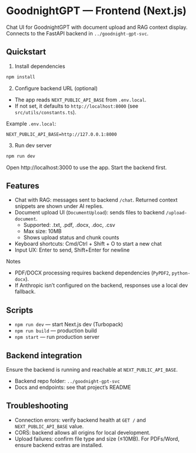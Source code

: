 # GoodnightGPT — Frontend (Next.js)

Chat UI for GoodnightGPT with document upload and RAG context display. Connects to the FastAPI backend in `../goodnight-gpt-svc`.

## Quickstart

1) Install dependencies

```bash
npm install
```

2) Configure backend URL (optional)

- The app reads `NEXT_PUBLIC_API_BASE` from `.env.local`.
- If not set, it defaults to `http://localhost:8000` (see `src/utils/constants.ts`).

Example `.env.local`:

```env
NEXT_PUBLIC_API_BASE=http://127.0.0.1:8000
```

3) Run dev server

```bash
npm run dev
```

Open http://localhost:3000 to use the app. Start the backend first.

## Features

- Chat with RAG: messages sent to backend `/chat`. Returned context snippets are shown under AI replies.
- Document upload UI (`DocumentUpload`): sends files to backend `/upload-document`.
	- Supported: .txt, .pdf, .docx, .doc, .csv
	- Max size: 10MB
	- Shows upload status and chunk counts
- Keyboard shortcuts: Cmd/Ctrl + Shift + O to start a new chat
- Input UX: Enter to send, Shift+Enter for newline

Notes
- PDF/DOCX processing requires backend dependencies (`PyPDF2`, `python-docx`).
- If Anthropic isn’t configured on the backend, responses use a local dev fallback.

## Scripts

- `npm run dev` — start Next.js dev (Turbopack)
- `npm run build` — production build
- `npm start` — run production server

## Backend integration

Ensure the backend is running and reachable at `NEXT_PUBLIC_API_BASE`.
- Backend repo folder: `../goodnight-gpt-svc`
- Docs and endpoints: see that project’s README

## Troubleshooting

- Connection errors: verify backend health at `GET /` and `NEXT_PUBLIC_API_BASE` value.
- CORS: backend allows all origins for local development.
- Upload failures: confirm file type and size (≤10MB). For PDFs/Word, ensure backend extras are installed.

